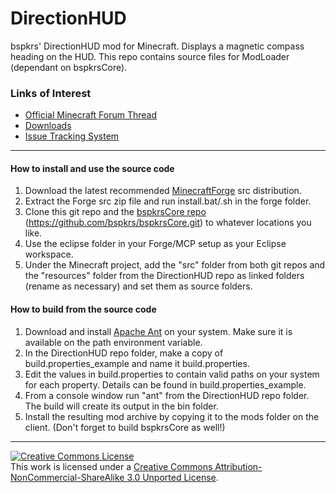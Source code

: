 DirectionHUD
=================
bspkrs' DirectionHUD mod for Minecraft.  Displays a magnetic compass heading on the HUD.
This repo contains source files for ModLoader (dependant on bspkrsCore).

### Links of Interest
 - [Official Minecraft Forum Thread](http://www.minecraftforum.net/topic/1114612-)
 - [Downloads](http://bspk.rs/MC/DirectionHUD/index.html)
 - [Issue Tracking System](https://github.com/bspkrs/DirectionHUD/issues)
 
* * *

#### How to install and use the source code ####

1. Download the latest recommended [MinecraftForge](http://files.minecraftforge.net) src distribution.
2. Extract the Forge src zip file and run install.bat/.sh in the forge folder.
3. Clone this git repo and the [bspkrsCore repo](https://github.com/bspkrs/bspkrsCore) (https://github.com/bspkrs/bspkrsCore.git) to whatever locations you like.
4. Use the eclipse folder in your Forge/MCP setup as your Eclipse workspace.
5. Under the Minecraft project, add the "src" folder from both git repos and the "resources" folder from the DirectionHUD repo as linked folders (rename as necessary) and set them as source folders.

#### How to build from the source code ####

1. Download and install [Apache Ant](http://ant.apache.org) on your system. Make sure it is available on the path environment variable.
2. In the DirectionHUD repo folder, make a copy of build.properties_example and name it build.properties.
3. Edit the values in build.properties to contain valid paths on your system for each property. Details can be found in build.properties_example.
4. From a console window run "ant" from the DirectionHUD repo folder. The build will create its output in the bin folder.
5. Install the resulting mod archive by copying it to the mods folder on the client. (Don't forget to build bspkrsCore as well!)

* * *

<a rel="license" href="http://creativecommons.org/licenses/by-nc-sa/3.0/"><img alt="Creative Commons License" style="border-width:0" src="http://i.creativecommons.org/l/by-nc-sa/3.0/88x31.png" /></a><br />This work is licensed under a <a rel="license" href="http://creativecommons.org/licenses/by-nc-sa/3.0/">Creative Commons Attribution-NonCommercial-ShareAlike 3.0 Unported License</a>.
